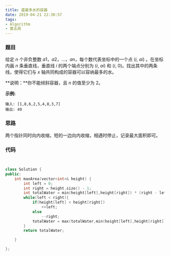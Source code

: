 ```yaml
---
title: 盛最多水的容器
date: 2019-04-21 22:30:57
tags:
- Algorithm
- 第五周
---
```


### 题目

给定 *n* 个非负整数 *a*1，*a*2，...，*a*n，每个数代表坐标中的一个点 (*i*, *ai*) 。在坐标内画 *n* 条垂直线，垂直线 *i* 的两个端点分别为 (*i*, *ai*) 和 (*i*, 0)。找出其中的两条线，使得它们与 *x* 轴共同构成的容器可以容纳最多的水。

**说明：**你不能倾斜容器，且 *n* 的值至少为 2。

**示例:**

```
输入: [1,8,6,2,5,4,8,3,7]
输出: 49
```

### 思路

两个指针同时向内收缩，短的一边向内收缩，相遇时停止，记录最大面积即可。

### 代码

```c++


class Solution {
public:
    int maxArea(vector<int>& height) {
        int left = 0;
        int right = height.size() - 1;
        int totalWater = min(height[left],height[right]) * (right - left);
        while(left < right){
            if(height[left] < height[right])
                ++left;
            else
                --right;
            totalWater = max(totalWater,min(height[left],height[right]) * (right - left));
        }
        return totalWater;

    }

};

```

